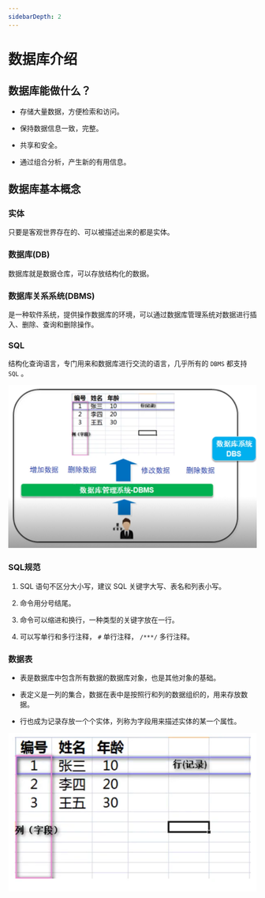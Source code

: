 ```yaml
---
sidebarDepth: 2
---
```


# 数据库介绍

## 数据库能做什么？

* 存储大量数据，方便检索和访问。

* 保持数据信息一致，完整。

* 共享和安全。

* 通过组合分析，产生新的有用信息。

## 数据库基本概念

### 实体

只要是客观世界存在的、可以被描述出来的都是实体。

### 数据库(DB)

数据库就是数据仓库，可以存放结构化的数据。

### 数据库关系系统(DBMS)

是一种软件系统，提供操作数据库的环境，可以通过数据库管理系统对数据进行插入、删除、查询和删除操作。

### SQL

结构化查询语言，专门用来和数据库进行交流的语言，几乎所有的 `DBMS` 都支持 `SQL` 。

![sql](../images/sql.png)

### SQL规范

1. SQL 语句不区分大小写，建议 SQL 关键字大写、表名和列表小写。

2. 命令用分号结尾。

3. 命令可以缩进和换行，一种类型的关键字放在一行。

4. 可以写单行和多行注释， `#` 单行注释， `/***/` 多行注释。



### 数据表

* 表是数据库中包含所有数据的数据库对象，也是其他对象的基础。

* 表定义是一列的集合，数据在表中是按照行和列的数据组织的，用来存放数据。

* 行也成为记录存放一个个实体，列称为字段用来描述实体的某一个属性。

![tapable](../images/sql-table.png)
